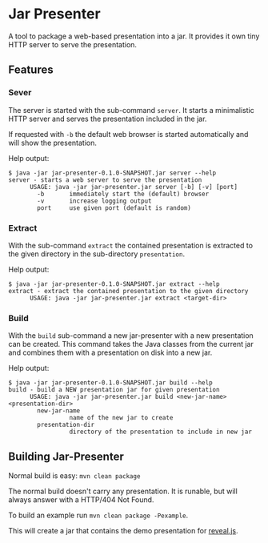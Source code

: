 
# Jar Presenter

A tool to package a web-based presentation into a jar. It provides
it own tiny HTTP server to serve the presentation.

## Features

### Sever
The server is started with the sub-command `server`. It starts a minimalistic
HTTP server and serves the presentation included in the jar.

If requested with `-b` the default web browser is started automatically and
will show the presentation.

Help output:
```
$ java -jar jar-presenter-0.1.0-SNAPSHOT.jar server --help
server - starts a web server to serve the presentation
      USAGE: java -jar jar-presenter.jar server [-b] [-v] [port]
        -b       immediately start the (default) browser
        -v       increase logging output
        port     use given port (default is random)
```

### Extract
With the sub-command `extract` the contained presentation is extracted to the
given directory in the sub-directory `presentation`.

Help output:
```
$ java -jar jar-presenter-0.1.0-SNAPSHOT.jar extract --help
extract - extract the contained presentation to the given directory
      USAGE: java -jar jar-presenter.jar extract <target-dir>
```

### Build
With the `build` sub-command a new jar-presenter with a new presentation can be
created. This command takes the Java classes from the current jar and combines
them with a presentation on disk into a new jar.

Help output:
```
$ java -jar jar-presenter-0.1.0-SNAPSHOT.jar build --help
build - build a NEW presentation jar for given presentation
      USAGE: java -jar jar-presenter.jar build <new-jar-name> <presentation-dir>
        new-jar-name
                 name of the new jar to create
        presentation-dir
                 directory of the presentation to include in new jar
```

## Building Jar-Presenter


Normal build is easy: `mvn clean package`

The normal build doesn't carry any presentation. It is runable, but will
always answer with a HTTP/404 Not Found.

To build an example run `mvn clean package -Pexample`.

This will create a jar that contains the demo presentation for
[reveal.js](https://revealjs.com/).

